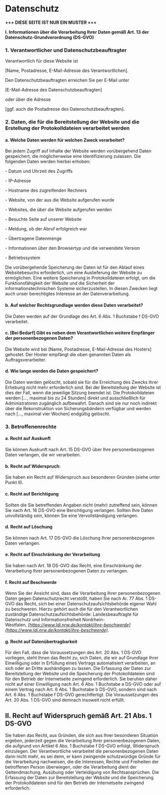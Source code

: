 # Datenschutz

**+++ DIESE SEITE IST NUR EIN MUSTER +++**

**I. Informationen über die Verarbeitung Ihrer Daten gemäß Art. 13 der Datenschutz-Grundverordnung (DS-GVO)**

### **1. Verantwortlicher und Datenschutzbeauftragter**

Verantwortlich für diese Website ist

\[Name, Postadresse, E-Mail-Adresse des Verantwortlichen\].

Den Datenschutzbeauftragten erreichen Sie per E-Mail unter

\[E-Mail-Adresse des Datenschutzbeauftragten\]

oder über die Adresse

\[ggf. auch die Postadresse des Datenschutzbeauftragten\].

### **2\. Daten, die für die Bereitstellung der Website und die Erstellung der Protokolldateien verarbeitet werden**

#### **a. Welche Daten werden für welchen Zweck verarbeitet?**

Bei jedem Zugriff auf Inhalte der Website werden vorübergehend Daten gespeichert, die möglicherweise eine Identifizierung zulassen. Die folgenden Daten werden hierbei erhoben:

\- Datum und Uhrzeit des Zugriffs

\- IP-Adresse

\- Hostname des zugreifenden Rechners

\- Website, von der aus die Website aufgerufen wurde

\- Websites, die über die Website aufgerufen werden

\- Besuchte Seite auf unserer Website

\- Meldung, ob der Abruf erfolgreich war

\- Übertragene Datenmenge

\- Informationen über den Browsertyp und die verwendete Version

\- Betriebssystem

Die vorübergehende Speicherung der Daten ist für den Ablauf eines Websitebesuchs erforderlich, um eine Auslieferung der Website zu ermöglichen. Eine weitere Speicherung in Protokolldateien erfolgt, um die Funktionsfähigkeit der Website und die Sicherheit der informationstechnischen Systeme sicherzustellen. In diesen Zwecken liegt auch unser berechtigtes Interesse an der Datenverarbeitung.

#### **b. Auf welcher Rechtsgrundlage werden diese Daten verarbeitet?**

Die Daten werden auf der Grundlage des Art. 6 Abs. 1 Buchstabe f DS-GVO verarbeitet.

#### **c. \[Bei Bedarf\] Gibt es neben dem Verantwortlichen weitere Empfänger der personenbezogenen Daten?**

Die Website wird bei \[Name, Postadresse, E-Mail-Adresse des Hosters\] gehostet. Der Hoster empfängt die oben genannten Daten als Auftragsverarbeiter.

#### **d. Wie lange werden die Daten gespeichert?**

Die Daten werden gelöscht, sobald sie für die Erreichung des Zwecks ihrer Erhebung nicht mehr erforderlich sind. Bei der Bereitstellung der Website ist dies der Fall, wenn die jeweilige Sitzung beendet ist. Die Protokolldateien werden \[…, maximal bis zu 24 Stunden\] direkt und ausschließlich für Administratoren zugänglich aufbewahrt. Danach sind sie nur noch indirekt über die Rekonstruktion von Sicherungsbändern verfügbar und werden nach \[…, maximal vier Wochen\] endgültig gelöscht.

### **3\. Betroffenenrechte**

#### **a. Recht auf Auskunft**

Sie können Auskunft nach Art. 15 DS-GVO über Ihre personenbezogenen Daten verlangen, die wir verarbeiten.

#### **b. Recht auf Widerspruch:**

Sie haben ein Recht auf Widerspruch aus besonderen Gründen (siehe unter Punkt II).

#### **c. Recht auf Berichtigung**

Sollten die Sie betreffenden Angaben nicht (mehr) zutreffend sein, können Sie nach Art. 16 DS-GVO eine Berichtigung verlangen. Sollten Ihre Daten unvollständig sein, können Sie eine Vervollständigung verlangen.

#### **d. Recht auf Löschung**

Sie können nach Art. 17 DS-GVO die Löschung Ihrer personenbezogenen Daten verlangen.

#### **e. Recht auf Einschränkung der Verarbeitung**

Sie haben nach Art. 18 DS-GVO das Recht, eine Einschränkung der Verarbeitung Ihrer personenbezogenen Daten zu verlangen.

#### **f. Recht auf Beschwerde**

Wenn Sie der Ansicht sind, dass die Verarbeitung Ihrer personenbezogenen Daten gegen Datenschutzrecht verstößt, haben Sie nach Ar. 77 Abs. 1 DS-GVO das Recht, sich bei einer Datenschutzaufsichtsbehörde eigener Wahl zu beschweren. Hierzu gehört auch die für den Verantwortlichen zuständige Datenschutzaufsichtsbehörde: Landesbeauftragte für Datenschutz und Informationsfreiheit Nordrhein-Westfalen, *[https://www.ldi.nrw.de/kontakt/ihre-beschwerde](https://www.ldi.nrw.de/kontakt/ihre-beschwerde).*

#### **g. Recht auf Datenübertragbarkeit**

Für den Fall, dass die Voraussetzungen des Art. 20 Abs. 1 DS-GVO vorliegen, steht Ihnen das Recht zu, sich Daten, die wir auf Grundlage Ihrer Einwilligung oder in Erfüllung eines Vertrags automatisiert verarbeiten, an sich oder an Dritte aushändigen zu lassen. Die Erfassung der Daten zur Bereitstellung der Website und die Speicherung der Protokolldateien sind für den Betrieb der Internetseite zwingend erforderlich. Sie beruhen daher nicht auf einer Einwilligung nach Art. 6 Abs. 1 Buchstabe a DS-GVO oder auf einem Vertrag nach Art. 6 Abs. 1 Buchstabe b DS-GVO, sondern sind nach Art. 6 Abs. 1 Buchstabe f DS-GVO gerechtfertigt. Die Voraussetzungen des Art. 20 Abs. 1 DS-GVO sind demnach insoweit nicht erfüllt.

## **II. Recht auf Widerspruch gemäß Art. 21 Abs. 1 DS-GVO**

Sie haben das Recht, aus Gründen, die sich aus Ihrer besonderen Situation ergeben, jederzeit gegen die Verarbeitung Ihrer personenbezogenen Daten, die aufgrund von Artikel 6 Abs. 1 Buchstabe f DS-GVO erfolgt, Widerspruch einzulegen. Der Verantwortliche verarbeitet die personenbezogenen Daten dann nicht mehr, es sei denn, er kann zwingende schutzwürdige Gründe für die Verarbeitung nachweisen, die die Interessen, Rechte und Freiheiten der betroffenen Person überwiegen, oder die Verarbeitung dient der Geltendmachung, Ausübung oder Verteidigung von Rechtsansprüchen. Die Erfassung der Daten zur Bereitstellung der Website und die Speicherung der Protokolldateien sind für den Betrieb der Internetseite zwingend erforderlich.
